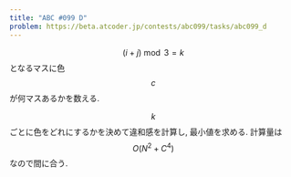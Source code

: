 ```yaml
---
title: "ABC #099 D"
problem: https://beta.atcoder.jp/contests/abc099/tasks/abc099_d
---
```

$$ (i+j) \bmod 3 = k $$ となるマスに色 $$ c $$ が何マスあるかを数える.

$$ k $$ ごとに色をどれにするかを決めて違和感を計算し, 最小値を求める. 計算量は $$ O(N^2+C^4) $$ なので間に合う.
